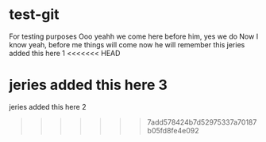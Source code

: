 # test-git
For testing purposes 
Ooo yeahh
we come here before him, yes we do
Now I know yeah, before me things will come
now he will remember this
jeries added this here 1
<<<<<<< HEAD

jeries added this here 3
=======
jeries added this here 2
>>>>>>> 7add578424b7d52975337a70187b05fd8fe4e092
